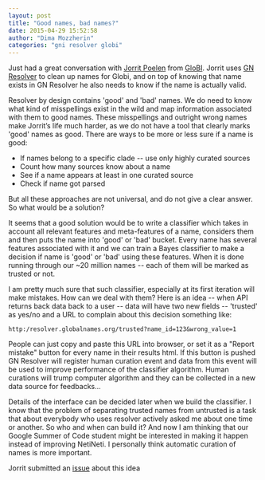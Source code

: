 ```yaml
---
layout: post
title: "Good names, bad names?"
date: 2015-04-29 15:52:58
author: "Dima Mozzherin"
categories: "gni resolver globi"
---
```


Just had a great conversation with [Jorrit Poelen][jorrit] from [GloBI][globi].
Jorrit uses [GN Resolver][resolver] to clean up names for Globi, and on top of
knowing that name exists in GN Resolver he also needs to know if the name is
actually valid.

Resolver by design contains 'good' and 'bad' names. We do need to know what
kind of misspellings exist in the wild and map information associated with them
to good names. These misspellings and outright wrong names make Jorrit&rsquo;s
life much harder, as we do not have a tool that clearly marks 'good' names as
good.  There are ways to be more or less sure if a name is good:

* If names belong to a specific clade -- use only highly curated sources
* Count how many sources know about a name
* See if a name appears at least in one curated source
* Check if name got parsed

But all these approaches are not universal, and do not give a clear answer.  So
what would be a solution?

It seems that a good solution would be to write a classifier which takes in
account all relevant features and meta-features of a name, considers them and
then puts the name into 'good' or 'bad' bucket.  Every name has several
features associated with it and we can train a Bayes classifier to make a
decision if name is 'good' or 'bad' using these features. When it is done
running through our ~20 million names -- each of them will be marked as trusted
or not.

I am pretty much sure that such classifier, especially at its first iteration
will make mistakes. How can we deal with them? Here is an idea -- when API
returns back data back to a user -- data will have two new fields -- 'trusted'
as yes/no and a URL to complain about this decision something like:

    http:/resolver.globalnames.org/trusted?name_id=123&wrong_value=1

People can just copy and paste this URL into browser, or set it as a "Report
mistake" button for every name in their results html.  If this button is pushed
GN Resolver will register human curation event and data from this event will be
used to improve performance of the classifier algorithm. Human curations will
trump computer algorithm and they can be collected in a new data source for
feedbacks...

Details of the interface can be decided later when we build the classifier. I
know that the problem of separating trusted names from untrusted is a task that
about everybody who uses resolver actively asked me about one time or another.
So who and when can build it? And now I am thinking that our Google Summer of
Code student might be interested in making it happen instead of improving
NetiNeti.  I personally think automatic curation of names is more important.

Jorrit submitted an [issue][issue] about this idea

[jorrit]: https://github.com/jhpoelen
[globi]: http://www.globalbioticinteractions.org/about.html
[resolver]: http://resolver.globalnames.org
[issue]: https://github.com/GlobalNamesArchitecture/gni/issues/38
